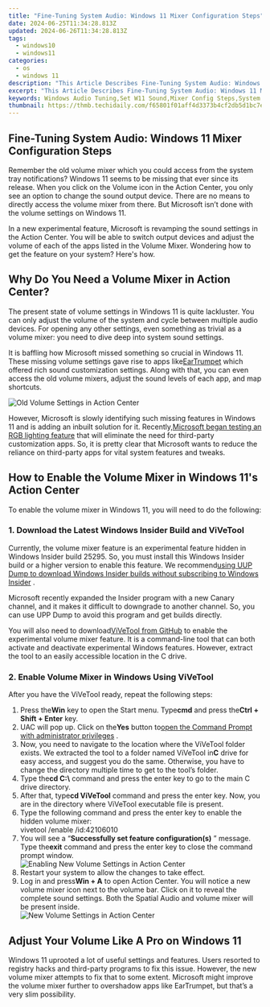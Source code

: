```yaml
---
title: "Fine-Tuning System Audio: Windows 11 Mixer Configuration Steps"
date: 2024-06-25T11:34:28.813Z
updated: 2024-06-26T11:34:28.813Z
tags:
  - windows10
  - windows11
categories:
  - os
  - windows 11
description: "This Article Describes Fine-Tuning System Audio: Windows 11 Mixer Configuration Steps"
excerpt: "This Article Describes Fine-Tuning System Audio: Windows 11 Mixer Configuration Steps"
keywords: Windows Audio Tuning,Set W11 Sound,Mixer Config Steps,System Audio Optimize,Win11 Sound Settings,Fine-Tune Windows Sounds,Adjust W11 Audio Levels
thumbnail: https://thmb.techidaily.com/f65801f01aff4d3373b4cf2db5d1bc7ed704b50a070459838ec79267fdebcd19.jpg
---
```


## Fine-Tuning System Audio: Windows 11 Mixer Configuration Steps

 Remember the old volume mixer which you could access from the system tray notifications? Windows 11 seems to be missing that ever since its release. When you click on the Volume icon in the Action Center, you only see an option to change the sound output device. There are no means to directly access the volume mixer from there. But Microsoft isn’t done with the volume settings on Windows 11.

 In a new experimental feature, Microsoft is revamping the sound settings in the Action Center. You will be able to switch output devices and adjust the volume of each of the apps listed in the Volume Mixer. Wondering how to get the feature on your system? Here's how.

## Why Do You Need a Volume Mixer in Action Center?

 The present state of volume settings in Windows 11 is quite lackluster. You can only adjust the volume of the system and cycle between multiple audio devices. For opening any other settings, even something as trivial as a volume mixer: you need to dive deep into system sound settings.

 It is baffling how Microsoft missed something so crucial in Windows 11\. These missing volume settings gave rise to apps like[EarTrumpet](https://apps.microsoft.com/store/detail/9NBLGGH516XP?hl=en-us&gl=US&ranMID=24542&ranEAID=nOD%2FrLJHOac&ranSiteID=nOD%5FrLJHOac-kFXVOqcgmh%5FMcUkQutiXeg&epi=nOD%5FrLJHOac-kFXVOqcgmh%5FMcUkQutiXeg&irgwc=1&OCID=AID2200057%5Faff%5F7593%5F1243925&activetab=pivot%3Aoverviewtab&ranMID=43674&ranEAID=RIg0ReKk7DI&ranSiteID=RIg0ReKk7DI-SCKmwfBirhtH6ExPZ%5FEJzQ&epi=RIg0ReKk7DI-SCKmwfBirhtH6ExPZ%5FEJzQ&irgwc=1&OCID=AID2200057%5Faff%5F7795%5F1243925&tduid=%28ir%5F%5Fwdc06dt9wokfbgsgxdjh3vgezv2x6gcmodrafe9c00%29%287795%29%281243925%29%28RIg0ReKk7DI-SCKmwfBirhtH6ExPZ%5FEJzQ%29%28%29&irclickid=%5Fwdc06dt9wokfbgsgxdjh3vgezv2x6gcmodrafe9c00) which offered rich sound customization settings. Along with that, you can even access the old volume mixers, adjust the sound levels of each app, and map shortcuts.

![Old Volume Settings in Action Center](https://static1.makeuseofimages.com/wordpress/wp-content/uploads/2023/04/old-volume-settings-in-action-center.jpg)

 However, Microsoft is slowly identifying such missing features in Windows 11 and is adding an inbuilt solution for it. Recently,[Microsoft began testing an RGB lighting feature](https://www.makeuseof.com/enable-rgb-lighting-controls-windows-11/) that will eliminate the need for third-party customization apps. So, it is pretty clear that Microsoft wants to reduce the reliance on third-party apps for vital system features and tweaks.

## How to Enable the Volume Mixer in Windows 11's Action Center

 To enable the volume mixer in Windows 11, you will need to do the following:

### 1\. Download the Latest Windows Insider Build and ViVeTool

 Currently, the volume mixer feature is an experimental feature hidden in Windows Insider build 25295\. So, you must install this Windows Insider build or a higher version to enable this feature. We recommend[using UUP Dump to download Windows Insider builds without subscribing to Windows Insider](https://www.makeuseof.com/windows-11-download-insider-iso-without-insider-program/) .

 Microsoft recently expanded the Insider program with a new Canary channel, and it makes it difficult to downgrade to another channel. So, you can use UPP Dump to avoid this program and get builds directly.

 You will also need to download[ViVeTool from GitHub](https://github.com/thebookisclosed/ViVe/releases) to enable the experimental volume mixer feature. It is a command-line tool that can both activate and deactivate experimental Windows features. However, extract the tool to an easily accessible location in the C drive.

### 2\. Enable Volume Mixer in Windows Using ViVeTool

After you have the ViVeTool ready, repeat the following steps:

1. Press the**Win** key to open the Start menu. Type**cmd** and press the**Ctrl + Shift + Enter** key.
2. UAC will pop up. Click on the**Yes** button to[open the Command Prompt with administrator privileges](https://www.makeuseof.com/how-to-always-open-command-prompt-as-administrator-windows/) .
3. Now, you need to navigate to the location where the ViVeTool folder exists. We extracted the tool to a folder named ViVeTool in**C** drive for easy access, and suggest you do the same. Otherwise, you have to change the directory multiple time to get to the tool’s folder.
4. Type the**cd C:\\** command and press the enter key to go to the main C drive directory.
5. After that, type**cd ViVeTool** command and press the enter key. Now, you are in the directory where ViVeTool executable file is present.
6. Type the following command and press the enter key to enable the hidden volume mixer:  
vivetool /enable /id:42106010
7. You will see a “**Successfully set feature configuration(s)** ” message. Type the**exit** command and press the enter key to close the command prompt window.  
![Enabling New Volume Settings in Action Center](https://static1.makeuseofimages.com/wordpress/wp-content/uploads/2023/04/enabling-new-volume-settings-in-action-center.jpg)
8. Restart your system to allow the changes to take effect.
9. Log in and press**Win + A** to open Action Center. You will notice a new volume mixer icon next to the volume bar. Click on it to reveal the complete sound settings. Both the Spatial Audio and volume mixer will be present inside.  
![New Volume Settings in Action Center](https://static1.makeuseofimages.com/wordpress/wp-content/uploads/2023/04/new-volume-settings-in-action-center.jpg)

## Adjust Your Volume Like A Pro on Windows 11

 Windows 11 uprooted a lot of useful settings and features. Users resorted to registry hacks and third-party programs to fix this issue. However, the new volume mixer attempts to fix that to some extent. Microsoft might improve the volume mixer further to overshadow apps like EarTrumpet, but that’s a very slim possibility.


<ins class="adsbygoogle"
     style="display:block"
     data-ad-format="autorelaxed"
     data-ad-client="ca-pub-7571918770474297"
     data-ad-slot="1223367746"></ins>



<ins class="adsbygoogle"
     style="display:block"
     data-ad-client="ca-pub-7571918770474297"
     data-ad-slot="8358498916"
     data-ad-format="auto"
     data-full-width-responsive="true"></ins>



